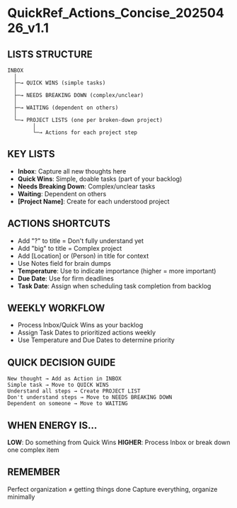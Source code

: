 # QuickRef_Actions_Concise_20250426_v1.1

## LISTS STRUCTURE
```
INBOX
  │
  ├─→ QUICK WINS (simple tasks)
  │
  ├─→ NEEDS BREAKING DOWN (complex/unclear)
  │
  ├─→ WAITING (dependent on others)
  │
  └─→ PROJECT LISTS (one per broken-down project)
        │
        └─→ Actions for each project step
```

## KEY LISTS
- **Inbox**: Capture all new thoughts here
- **Quick Wins**: Simple, doable tasks (part of your backlog)
- **Needs Breaking Down**: Complex/unclear tasks
- **Waiting**: Dependent on others
- **[Project Name]**: Create for each understood project

## ACTIONS SHORTCUTS
- Add "?" to title = Don't fully understand yet
- Add "big" to title = Complex project
- Add [Location] or (Person) in title for context
- Use Notes field for brain dumps
- **Temperature**: Use to indicate importance (higher = more important)
- **Due Date**: Use for firm deadlines
- **Task Date**: Assign when scheduling task completion from backlog

## WEEKLY WORKFLOW
- Process Inbox/Quick Wins as your backlog
- Assign Task Dates to prioritized actions weekly
- Use Temperature and Due Dates to determine priority

## QUICK DECISION GUIDE
```
New thought → Add as Action in INBOX
Simple task → Move to QUICK WINS
Understand all steps → Create PROJECT LIST
Don't understand steps → Move to NEEDS BREAKING DOWN
Dependent on someone → Move to WAITING
```

## WHEN ENERGY IS...
**LOW**: Do something from Quick Wins
**HIGHER**: Process Inbox or break down one complex item

## REMEMBER
Perfect organization ≠ getting things done
Capture everything, organize minimally
